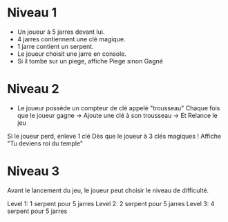 # Niveau 1

- Un joueur à 5 jarres devant lui.
- 4 jarres contiennent une clé magique.
- 1 jarre contient un serpent.
- Le joueur choisit une jarre en console.
- Si il tombe sur un piege, affiche Piege sinon Gagné

# Niveau 2 

- Le joueur possède un compteur de clé appelé "trousseau"
Chaque fois que le joueur gagne
-> Ajoute une clé à son trousseau
-> Et Relance le jeu

Si le joueur perd, enleve 1 clé
Dès que le joueur à 3 clés magiques ! Affiche "Tu deviens roi du temple"

# Niveau 3
Avant le lancement du jeu, le joueur peut choisir le niveau de difficulté.

Level 1: 1 serpent pour 5 jarres
Level 2: 2 serpent pour 5 jarres
Level 3: 4 serpent pour 5 jarres